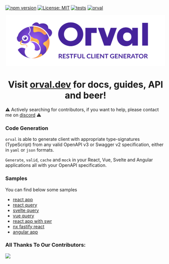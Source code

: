 [![npm version](https://badge.fury.io/js/orval.svg)](https://badge.fury.io/js/orval)
[![License: MIT](https://img.shields.io/badge/License-MIT-yellow.svg)](https://opensource.org/licenses/MIT)
[![tests](https://github.com/anymaniax/orval/actions/workflows/tests.yaml/badge.svg)](https://github.com/anymaniax/orval/actions/workflows/tests.yaml)
[![orval](https://snyk.io/advisor/npm-package/orval/badge.svg)](https://snyk.io/advisor/npm-package/orval)

<p align="center">
  <img src="./logo/orval-logo-horizontal.svg?raw=true" width="500" height="160" alt="orval - Restfull Client Generator" />
</p>
<h1 align="center">
  Visit <a href="https://orval.dev" target="_blank">orval.dev</a> for docs, guides, API and beer!
</h1>

⚠️ Actively searching for contributors, if you want to help, please contact me on [discord](https://discord.gg/6fC2sjDU7w) ⚠️

### Code Generation

`orval` is able to generate client with appropriate type-signatures (TypeScript) from any valid OpenAPI v3 or Swagger v2 specification, either in `yaml` or `json` formats.

`Generate`, `valid`, `cache` and `mock` in your React, Vue, Svelte and Angular applications all with your OpenAPI specification.

### Samples

You can find below some samples

- [react app](https://github.com/anymaniax/orval/tree/master/samples/react-app)
- [react query](https://github.com/anymaniax/orval/tree/master/samples/react-query)
- [svelte query](https://github.com/anymaniax/orval/tree/master/samples/svelte-query)
- [vue query](https://github.com/anymaniax/orval/tree/master/samples/vue-query)
- [react app with swr](https://github.com/anymaniax/orval/tree/master/samples/react-app-with-swr)
- [nx fastify react](https://github.com/anymaniax/orval/tree/master/samples/nx-fastify-react)
- [angular app](https://github.com/anymaniax/orval/tree/master/samples/angular-app)

### All Thanks To Our Contributors:
<a href="https://github.com/anymaniax/orval/graphs/contributors">
  <img src="https://contrib.rocks/image?repo=anymaniax/orval" />
</a>
